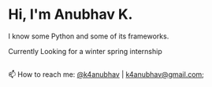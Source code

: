 # Hi, I'm Anubhav K. 
<!-- Why are you here? -->


I know some Python and some of its frameworks.


Currently Looking for a winter spring internship

<!--

## Well, I like music, a little too much.

### I'm Currently listening to Something
<a href="https://api.k4anubhav.com/spotify/161e45d6-77bd-4317-ab2d-8f90d1ed924e/current-track/redirect/" target="_blank">
 <img src="https://api.k4anubhav.com/spotify/161e45d6-77bd-4317-ab2d-8f90d1ed924e/current-track/banner/">
</a>
-->
 

##
📫 How to reach me: [@k4anubhav](https://t.me/k4anubhav) | [k4anubhav@gmail.com](mailto:k4anubhav@gmail.com?body=Hey%2C%20I%20just%20found%20you%20via%20your%20github%20profile.);

##

<!--
##### ps: i'm not obsessed with cats.
-->

